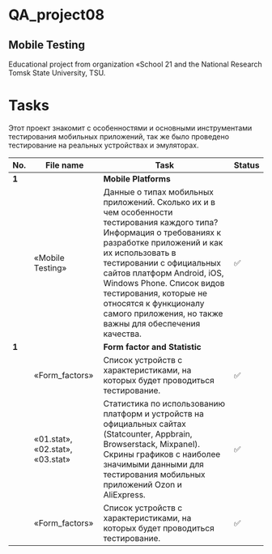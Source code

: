 # QA_project08
Mobile Testing
---

Educational project from organization «School 21 and the National Research Tomsk State University, TSU.

<h1>Tasks</h1>

Этот проект знакомит с особенностями и основными инструментами тестирования мобильных приложений, так же было проведено тестирование на реальных устройствах и эмуляторах.

| No. | File name | Task | Status |
| --- | ----------------------| --------------------------------------------------------------------------- | ------ |
| **1** |  | **Mobile Platforms** | |
| | «Mobile Testing» | Данные о типах мобильных приложений. Сколько их и в чем особенности тестирования каждого типа? Информация о требованиях к разработке приложений и как их использовать в тестировании с официальных сайтов платформ Android, iOS, Windows Phone. Список видов тестирования, которые не относятся к функционалу самого приложения, но также важны для обеспечения качества. | ✅ |
| **1** |  | **Form factor and Statistic** | |
| | «Form_factors» | Список устройств с характеристиками, на которых будет проводиться тестирование. | ✅ |
| | «01.stat», «02.stat», «03.stat» | Статистика по использованию платформ и устройств на официальных сайтах (Statcounter, Appbrain, Browserstack, Mixpanel). Скрины графиков с наиболее значимыми данными для тестирования мобильных приложений Ozon и AliExpress. | ✅ |
| | «Form_factors» | Список устройств с характеристиками, на которых будет проводиться тестирование. | ✅ |
